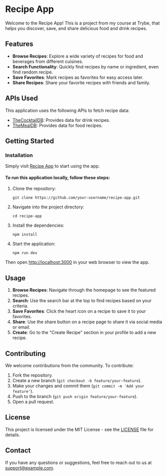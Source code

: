 <h1>Recipe App</h1>

<p>Welcome to the Recipe App! This is a project from my course at Trybe, that helps you discover, save, and share delicious food and drink recipes.</p>

<h2>Features</h2>
<ul>
    <li><strong>Browse Recipes</strong>: Explore a wide variety of recipes for food and beverages from different cuisines.</li>
    <li><strong>Search Functionality</strong>: Quickly find recipes by name or ingredient, even find random recipe.</li>
    <li><strong>Save Favorites</strong>: Mark recipes as favorites for easy access later.</li>
    <li><strong>Share Recipes</strong>: Share your favorite recipes with friends and family.</li>
</ul>

<h2>APIs Used</h2>
<p>This application uses the following APIs to fetch recipe data:</p>
<ul>
    <li><a href="https://www.thecocktaildb.com/" target="_blank">TheCocktailDB</a>: Provides data for drink recipes.</li>
    <li><a href="https://www.themealdb.com/" target="_blank">TheMealDB</a>: Provides data for food recipes.</li>
</ul>

<h2>Getting Started</h2>

<h3>Installation</h3>
<p>Simply visit <a href="http://app-recipes-beta.surge.sh/">Recipe App</a> to start using the app.</p>

<h4>To run this application locally, follow these steps:</h4>
<ol>
    <li>Clone the repository:
        <pre><code>git clone https://github.com/your-username/recipe-app.git</code></pre>
    </li>
    <li>Navigate into the project directory:
        <pre><code>cd recipe-app</code></pre>
    </li>
    <li>Install the dependencies:
        <pre><code>npm install</code></pre>
    </li>
    <li>Start the application:
        <pre><code>npm run dev</code></pre>
    </li>
</ol>
<p>Then open <a href="http://localhost:3000" target="_blank">http://localhost:3000</a> in your web browser to view the app.</p>


<h2>Usage</h2>
<ol>
    <li><strong>Browse Recipes</strong>: Navigate through the homepage to see the featured recipes.</li>
    <li><strong>Search</strong>: Use the search bar at the top to find recipes based on your criteria.</li>
    <li><strong>Save Favorites</strong>: Click the heart icon on a recipe to save it to your favorites.</li>
    <li><strong>Share</strong>: Use the share button on a recipe page to share it via social media or email.</li>
    <li><strong>Create</strong>: Go to the "Create Recipe" section in your profile to add a new recipe.</li>
</ol>

<h2>Contributing</h2>
<p>We welcome contributions from the community. To contribute:</p>
<ol>
    <li>Fork the repository.</li>
    <li>Create a new branch (<code>git checkout -b feature/your-feature</code>).</li>
    <li>Make your changes and commit them (<code>git commit -m 'Add your feature'</code>).</li>
    <li>Push to the branch (<code>git push origin feature/your-feature</code>).</li>
    <li>Open a pull request.</li>
</ol>

<h2>License</h2>
<p>This project is licensed under the MIT License - see the <a href="LICENSE">LICENSE</a> file for details.</p>

<h2>Contact</h2>
<p>If you have any questions or suggestions, feel free to reach out to us at <a href="mailto:support@example.com">support@example.com</a>.</p>


